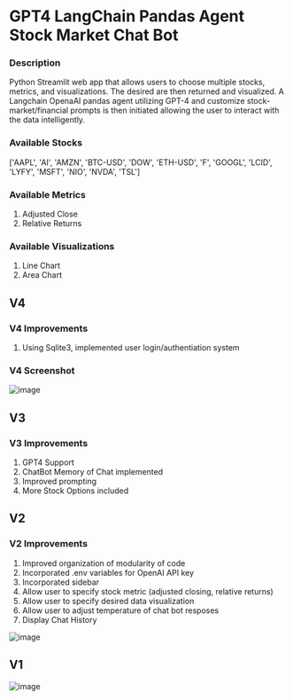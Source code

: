 # GPT4 LangChain Pandas Agent Stock Market Chat Bot
### Description
Python Streamlit web app that allows users to choose multiple stocks, metrics, and visualizations. The desired are then returned and visualized. A Langchain OpenaAI pandas agent utilizing GPT-4 and customize stock-market/financial prompts is then initiated allowing the user to interact with the data intelligently.

### Available Stocks
['AAPL', 'AI', 'AMZN', 'BTC-USD', 'DOW', 'ETH-USD', 'F', 'GOOGL', 'LCID', 'LYFY', 'MSFT', 'NIO', 'NVDA', 'TSL']

### Available Metrics
1. Adjusted Close
2. Relative Returns

### Available Visualizations
1. Line Chart
2. Area Chart

## V4
### V4 Improvements
1. Using Sqlite3, implemented user login/authentiation system

### V4 Screenshot
![image](https://github.com/petermartens98/OpenAI-Stock-Market-Chat-Bot/assets/87671757/0e3316af-a982-4f98-b430-2771a03f5e11)

## V3
### V3 Improvements
1. GPT4 Support
2. ChatBot Memory of Chat implemented
3. Improved prompting
4. More Stock Options included

## V2
### V2 Improvements
1. Improved organization of modularity of code
2. Incorporated .env variables for OpenAI API key
3. Incorporated sidebar
4. Allow user to specify stock metric (adjusted closing, relative returns)
5. Allow user to specify desired data visualization
6. Allow user to adjust temperature of chat bot resposes
7. Display Chat History

![image](https://github.com/petermartens98/OpenAI-LangChain-Pandas-Agent-Stock-Price-Relative-Returns-Chat-Bot-/assets/87671757/e7b1af33-b44d-4bd1-8066-dd55a27849e1)

## V1
![image](https://github.com/petermartens98/OpenAI-LangChain-Pandas-Agent-Stock-Price-Relative-Returns-Chat-Bot-/assets/87671757/f395ff38-93c8-4a29-9aba-d015858682b4)

